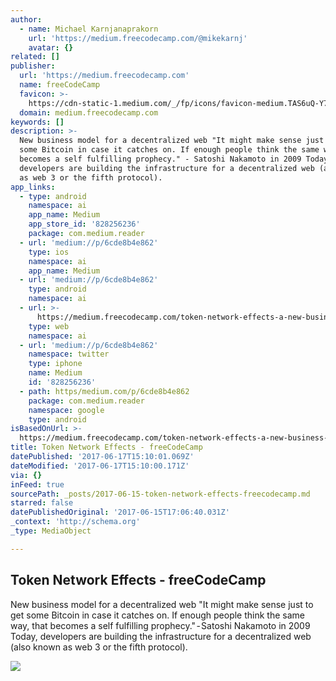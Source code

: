 ```yaml
---
author:
  - name: Michael Karnjanaprakorn
    url: 'https://medium.freecodecamp.com/@mikekarnj'
    avatar: {}
related: []
publisher:
  url: 'https://medium.freecodecamp.com'
  name: freeCodeCamp
  favicon: >-
    https://cdn-static-1.medium.com/_/fp/icons/favicon-medium.TAS6uQ-Y7kcKgi0xjcYHXw.ico
  domain: medium.freecodecamp.com
keywords: []
description: >-
  New business model for a decentralized web "It might make sense just to get
  some Bitcoin in case it catches on. If enough people think the same way, that
  becomes a self fulfilling prophecy." - Satoshi Nakamoto in 2009 Today,
  developers are building the infrastructure for a decentralized web (also known
  as web 3 or the fifth protocol).
app_links:
  - type: android
    namespace: ai
    app_name: Medium
    app_store_id: '828256236'
    package: com.medium.reader
  - url: 'medium://p/6cde8b4e862'
    type: ios
    namespace: ai
    app_name: Medium
  - url: 'medium://p/6cde8b4e862'
    type: android
    namespace: ai
  - url: >-
      https://medium.freecodecamp.com/token-network-effects-a-new-business-model-for-a-decentralized-web-6cde8b4e862
    type: web
    namespace: ai
  - url: 'medium://p/6cde8b4e862'
    namespace: twitter
    type: iphone
    name: Medium
    id: '828256236'
  - path: https/medium.com/p/6cde8b4e862
    package: com.medium.reader
    namespace: google
    type: android
isBasedOnUrl: >-
  https://medium.freecodecamp.com/token-network-effects-a-new-business-model-for-a-decentralized-web-6cde8b4e862
title: Token Network Effects - freeCodeCamp
datePublished: '2017-06-17T15:10:01.069Z'
dateModified: '2017-06-17T15:10:00.171Z'
via: {}
inFeed: true
sourcePath: _posts/2017-06-15-token-network-effects-freecodecamp.md
starred: false
datePublishedOriginal: '2017-06-15T17:06:40.031Z'
_context: 'http://schema.org'
_type: MediaObject

---
```

<article style=""><h1>Token Network Effects - freeCodeCamp</h1><p>New business model for a decentralized web "It might make sense just to get some Bitcoin in case it catches on. If enough people think the same way, that becomes a self fulfilling prophecy." - Satoshi Nakamoto in 2009 Today, developers are building the infrastructure for a decentralized web (also known as web 3 or the fifth protocol).</p><img src="https://cdn-images-1.medium.com/max/1200/1*__fpT9UiRR42LvspHuhSEQ.png" /></article>